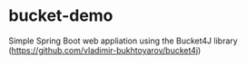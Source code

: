 # bucket-demo

Simple Spring Boot web appliation using the Bucket4J library (https://github.com/vladimir-bukhtoyarov/bucket4j)
